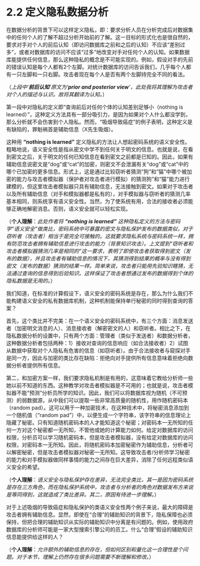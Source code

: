 # 2.2 定义隐私数据分析

在数据分析的背景下可以这样定义隐私，即：要求分析人员在分析完成后对数据集中的任何个人的了解不超过分析开始前的了解。这一目标的形式化也是很自然的，要求对手对个人的前后认知（即访问数据库之前和之后的认知）不应该“差别过多”，或者对数据库的访问不应该“过多”地改变对手对任何个人的认知。如果数据库能提供任何信息，那么这种隐私的概念是不可能实现的。例如，假设对手的先前的错误认知是每个人都有2个左脚。对统计数据库的访问告诉我们，几乎每个人都有一只左脚和一只右脚。攻击者现在每个人是否有两个左脚持完全不同的看法。  

（*上段中‘**前后认知**’原文为‘**prior and posterior view**’，此处我将其理解为攻击者对个人的描述与认识。故将其翻译为认知。*） 

第一段中对隐私的定义即“查询前后对任何个体的认知差别足够小（nothing is learned）”，这种定义方法具有一部分吸引力，是因为如果对个人什么都没学到，那么分析就不会伤害到个人隐私。然而，“吸烟导致癌症”的例子表明，这种定义是有缺陷的，罪魁祸首是辅助信息（X先生吸烟）。   

这种用 **“nothing is learned”** 定义隐私的方法让人想起密码系统的语义安全性。粗略地说，语义安全性是指从密文中学不到任何关于明文的信息。也就是说，在看到密文之后，关于明文的任何已知信息在看到密文之前都是已知的。因此，如果有辅助信息说密文是“dog”或“cat”的加密，则密文不会泄漏有关“dog”或“cat”中的哪个已加密的更多信息。形式上，这是通过比较窃听者猜测“狗”和“猫”中哪个被加密的能力与攻击者模拟器（保护者对攻击者进行模拟）的猜测狗”和“猫”能力进行建模的，但这里攻击者模拟器只具有辅助信息，无法接触到密文。如果对于攻击者以及所有辅助信息（对手和模拟器都是私有的），对手模拟器与窃听者的猜测几率基本相同，则系统享有语义安全性。当然，为了使系统有用，合法的接收者必须能够正确地解密消息。否则，语义安全就可以轻松实现。

（**个人理解**：*此处作者将 **“nothing is learned”** 这种隐私定义的方法与密码学“语义安全”做类比，密码系统中可暴露的密文与隐私保护发布的数据类似，对于窃听者（攻击者）相当于是完全可接触的。这就要求隐私系统与密码系统一样，拥有防范攻击者拥有辅助信息进行攻击的能力（背景知识攻击）。上文提到“窃听者和攻击者模拟器猜测几率是相同的”这一要求，表明了即使攻击者获取得到密文（发布的数据），并且攻击者有辅助信息的情况下，其猜测得到结果的概率与没有得到密文（发布的数据）猜测的结果一样。简单来说，攻击者只能用先验知识瞎猜，无法通过查询的信息得到后验知识。这样保证了攻击者想通过发布的数据得到个体的隐私数据是无用的。*）  

我们知道，在标准的计算假设下，语义安全的密码系统是存在，那么为什么我们不能构建语义安全的私有数据库机制，这种机制能保持单行秘密的同时得到查询的答案？  

首先，这个类比并不完美：在一个语义安全的密码系统中，有三个方面：消息发送者（加密明文消息的人）、消息接收者（解密密文的人）和窃听者。相比之下，在隐私数据分析的设置中，只有两个方面：管理者（类似于发送者）和数据分析者，这种数据分析者包括两种：1）接收对查询的信息响应（如合法接收者）2）试图从数据中获取对个人隐私有危害的信息（如窃听者）。由于合法接收者与窥探对手是同一方，因此与加密的类比存在缺陷：拒绝向对手提供所有信息意味着拒绝向数据分析者提供所有信息。

第二，和加密方案一样，我们要求隐私机制是有用的，这意味着它教给分析师一些她以前不知道的东西。这种教学对攻击者模拟器是不可用的；也就是说，攻击者模拟器不能“预测”分析员所学的知识。因此，我们可以将数据库视为随机（不可预测）的弱数据源，从中我们可以提取一些非常高质量的随机性，用作随机密码本（random pad）。这可以用于一种加密技术，在这种技术中，将秘密消息添加到一个随机值（“random pad”）中，以便生成一个字符串，该字符串的信息理论上隐藏了秘密。只有知道随机密码本的人才能知道这个秘密；对密码本一无所知的任何一方对这个秘密都一无所知，不管他或她的计算能力如何。给定对数据库的访问权限，分析员可以学习随机密码本，但是攻击者模拟器，没有给定对数据库的访问权限，对密码本一无所知。因此，将随机密码本加密秘密作为辅助信息，分析者可以解密秘密，但是攻击者模拟器对秘密一无所知。这导致攻击者/分析师学习秘密的能力和对手模拟器做同样事情的能力之间存在巨大差异，消除了任何远程类似语义安全的希望。  

（**个人理解**：*语义安全与隐私保护存在差异，无法完全类比，其一是因为密码系统是存在三方角色，而在隐私保护系统中，攻击者与分析者的角色对数据发布方来说是等同得到，这就造成了类比差异。其二，原因有待进一步理解。*）

对于上述吸烟的导致癌症和隐私保护的类语义安全性两个例子来说，最大的障碍是攻击者拥有辅助信息。显然，即使在“合理”的辅助知识的背景下，隐私保障也必须保持，但把合理的辅助知识从实际的辅助知识中分离是有问题的。例如，使用政府数据库的分析师可能是一家大型搜索引擎公司的员工。什么“合理”假设的辅助知识信息能提供给这样的人？

（**个人理解**：*允许额外的辅助信息的存在，但如何区别和量化这一合理性是个问题。对于本节，理解上仍然存在很多问题需要不断理解和修改。*）
